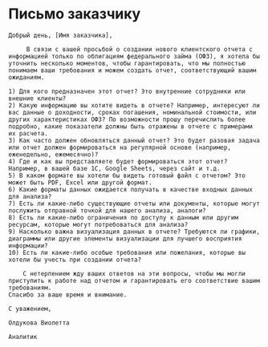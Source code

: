 # Письмо заказчику

    Добрый день, [Имя заказчика],

         В связи с вашей просьбой о создании нового клиентского отчета с информацией только по облигациям федерального займа (ОФЗ), я хотела бы уточнить несколько моментов, чтобы гарантировать, что мы полностью понимаем ваши требования и можем создать отчет, соответствующий вашим ожиданиям.

    1) Для кого предназначен этот отчет? Это внутренние сотрудники или внешние клиенты?
    2) Какую информацию вы хотите видеть в отчете? Например, интересуют ли вас данные о доходности, сроках погашения, номинальной стоимости, или других характеристиках ОФЗ? По возможности прошу перечислить более подробно, какие показатели должны быть отражены в отчете с примерами их расчета.
    3) Как часто должен обновляться данный отчет? Это будет разовая задача или отчет должен формироваться на регулярной основе (например, еженедельно, ежемесячно)?
    4) Где и как вы представляете будет формироваться этот отчет? Например, в вашей базе 1С, Google Sheets, через сайт и т.д.
    5) В каком формате вы хотели бы видеть готовый файл с отчетом? Это может быть PDF, Excel или другой формат.
    6) Какие форматы данных ожидается получать в качестве входных данных для анализа?
    7) Есть ли какие-либо существующие отчеты или документы, которые могут послужить отправной точкой для нашего анализа, аналоги?
    8) Есть ли какие-либо ограничения по доступу к данным или другим ресурсам, которые могут потребоваться для анализа?
    9) Насколько важна визуализация данных в отчете? Требуются ли графики, диаграммы или другие элементы визуализации для лучшего восприятия информации?
    10) Есть ли какие-либо особые требования или пожелания, которые вы хотели бы учесть при создании отчета?
    
        С нетерпением жду ваших ответов на эти вопросы, чтобы мы могли приступить к работе над отчетом и гарантировать его соответствие вашим требованиям.
    Спасибо за ваше время и внимание.

    С уважением,

    Олдукова Виолетта

    Аналитик